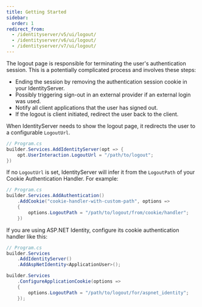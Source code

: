 ```yaml
---
title: Getting Started
sidebar:
  order: 1
redirect_from:
  - /identityserver/v5/ui/logout/
  - /identityserver/v6/ui/logout/
  - /identityserver/v7/ui/logout/
---
```


The logout page is responsible for terminating the user's authentication session.
This is a potentially complicated process and involves these steps:

* Ending the session by removing the authentication session cookie in your IdentityServer.
* Possibly triggering sign-out in an external provider if an external login was used.
* Notify all client applications that the user has signed out.
* If the logout is client initiated, redirect the user back to the client.

When IdentityServer needs to show the logout page, it redirects the user to a configurable
`LogoutUrl`.

```cs
// Program.cs
builder.Services.AddIdentityServer(opt => {
    opt.UserInteraction.LogoutUrl = "/path/to/logout";
})
```

If no `LogoutUrl` is set, IdentityServer will infer it from the `LogoutPath` of your Cookie
Authentication Handler. For example:

```cs
// Program.cs
builder.Services.AddAuthentication()
    .AddCookie("cookie-handler-with-custom-path", options => 
    {
        options.LogoutPath = "/path/to/logout/from/cookie/handler";
    })
```

If you are using ASP.NET Identity, configure its cookie authentication handler like this:

```cs
// Program.cs
builder.Services
    .AddIdentityServer()
    .AddAspNetIdentity<ApplicationUser>();

builder.Services
    .ConfigureApplicationCookie(options => 
    {
        options.LogoutPath = "/path/to/logout/for/aspnet_identity";
    });
```